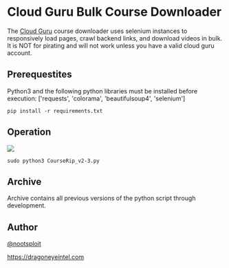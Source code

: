 # Cloud Guru Bulk Course Downloader
The [Cloud Guru](https://acloudguru.com/) course downloader uses selenium instances to responsively load pages, crawl backend links, and download videos in bulk. It is NOT for pirating and will not work unless you have a valid cloud guru account.



## Prerequestites
Python3 and the following python libraries must be installed before execution: ['requests', 'colorama', 'beautifulsoup4', 'selenium']

`pip install -r requirements.txt`


## Operation

![](...)

`sudo python3 CourseRip_v2-3.py`


## Archive
Archive contains all previous versions of the python script through development.


## Author

[@nootsploit](https://twitter.com/nootsploit)

https://dragoneyeintel.com
